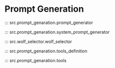 # Prompt Generation

::: src.prompt_genaration.prompt_generator

::: src.prompt_genaration.system_prompt_generator

::: src.wolf_selector.wolf_selector

::: src.prompt_genaration.tools_definition

::: src.prompt_genaration.tools
